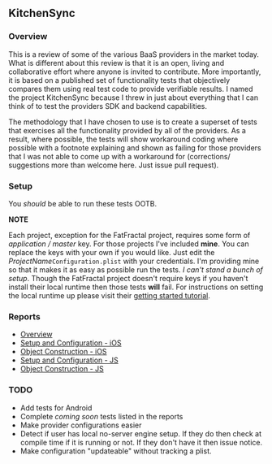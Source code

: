 ## KitchenSync

### Overview

This is a review of some of the various BaaS providers in the market today. What is different about this review is that it is an open, living and collaborative effort where anyone is invited to contribute. More importantly, it is based on a published set of functionality tests that objectively  compares them using real test code to provide verifiable results. I named the project KitchenSync because I threw in just about everything that I can think of to test the providers SDK and backend capabilities.

The methodology that I have chosen to use is to create a superset of tests that exercises all the functionality provided by all of the providers. As a result, where possible, the tests will show workaround coding where possible with a footnote explaining and shown as failing for those providers that I was not able to come up with a workaround for (corrections/ suggestions more than welcome here. Just issue pull request).

### Setup

You *should* be able to run these tests OOTB.

**NOTE**

Each project, exception for the FatFractal project, requires some form of *application / master* key. For those projects I've included **mine**. You can replace the keys with your own if you would like. Just edit the *ProjectName*`Configuration.plist` with your credentials. I'm providing mine so that it makes it as easy as possible run the tests. *I can't stand a bunch of setup*. Though the FatFractal project doesn't require keys if you haven't install their local runtime then those tests **will** fail. For instructions on setting the local runtime up please visit their [getting started tutorial](http://fatfractal.com/prod/docs/getting-started/).

### Reports

* [Overview](http://cwil.es/kitchenSyncOverview)
* [Setup and Configuration - iOS](http://cwil.es/kitchenSyncSetupConfigIOS)
* [Object Construction - iOS](http://cwil.es/kitchenSyncObjConstructIOS)
* [Setup and Configuration - JS](http://cwil.es/kitchenSyncSetupConfigJS)
* [Object Construction - JS](http://cwil.es/kitchenSyncObjectConstructJS)

### TODO

* Add tests for Android
* Complete *coming soon* tests listed in the reports
* Make provider configurations easier
* Detect if user has local no-server engine setup. If they do then check at compile time if it is running or not. If they don't have it then issue notice.
* Make configuration "updateable" without tracking a plist.
